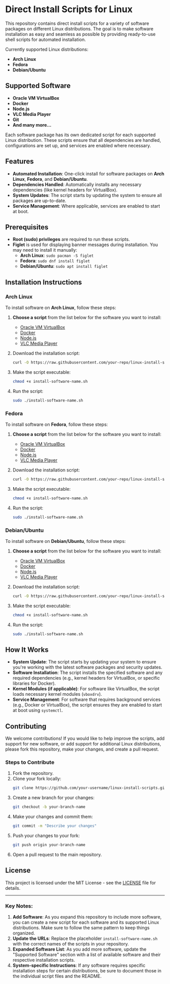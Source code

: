 # Direct Install Scripts for Linux

This repository contains direct install scripts for a variety of software packages on different Linux distributions. The goal is to make software installation as easy and seamless as possible by providing ready-to-use shell scripts for automated installation.

Currently supported Linux distributions:
- **Arch Linux**
- **Fedora**
- **Debian/Ubuntu**

## Supported Software

- **Oracle VM VirtualBox**
- **Docker**
- **Node.js**
- **VLC Media Player**
- **Git**
- **And many more...**

Each software package has its own dedicated script for each supported Linux distribution. These scripts ensure that all dependencies are handled, configurations are set up, and services are enabled where necessary.

## Features

- **Automated Installation**: One-click install for software packages on **Arch Linux**, **Fedora**, and **Debian/Ubuntu**.
- **Dependencies Handled**: Automatically installs any necessary dependencies (like kernel headers for VirtualBox).
- **System Updates**: The script starts by updating the system to ensure all packages are up-to-date.
- **Service Management**: Where applicable, services are enabled to start at boot.

## Prerequisites

- **Root (sudo) privileges** are required to run these scripts.
- **Figlet** is used for displaying banner messages during installation. You may need to install it manually:
    - **Arch Linux**: `sudo pacman -S figlet`
    - **Fedora**: `sudo dnf install figlet`
    - **Debian/Ubuntu**: `sudo apt install figlet`

## Installation Instructions

### Arch Linux
To install software on **Arch Linux**, follow these steps:

1. **Choose a script** from the list below for the software you want to install:
   - [Oracle VM VirtualBox](scripts/arch/install-virtualbox.sh)
   - [Docker](scripts/arch/install-docker.sh)
   - [Node.js](scripts/arch/install-nodejs.sh)
   - [VLC Media Player](scripts/arch/install-vlc.sh)

2. Download the installation script:
   ```bash
   curl -O https://raw.githubusercontent.com/your-repo/linux-install-scripts/arch/install-software-name.sh
   ```

3. Make the script executable:
   ```bash
   chmod +x install-software-name.sh
   ```

4. Run the script:
   ```bash
   sudo ./install-software-name.sh
   ```

### Fedora
To install software on **Fedora**, follow these steps:

1. **Choose a script** from the list below for the software you want to install:
   - [Oracle VM VirtualBox](scripts/fedora/install-virtualbox.sh)
   - [Docker](scripts/fedora/install-docker.sh)
   - [Node.js](scripts/fedora/install-nodejs.sh)
   - [VLC Media Player](scripts/fedora/install-vlc.sh)

2. Download the installation script:
   ```bash
   curl -O https://raw.githubusercontent.com/your-repo/linux-install-scripts/fedora/install-software-name.sh
   ```

3. Make the script executable:
   ```bash
   chmod +x install-software-name.sh
   ```

4. Run the script:
   ```bash
   sudo ./install-software-name.sh
   ```

### Debian/Ubuntu
To install software on **Debian/Ubuntu**, follow these steps:

1. **Choose a script** from the list below for the software you want to install:
   - [Oracle VM VirtualBox](scripts/debian/install-virtualbox.sh)
   - [Docker](scripts/debian/install-docker.sh)
   - [Node.js](scripts/debian/install-nodejs.sh)
   - [VLC Media Player](scripts/debian/install-vlc.sh)

2. Download the installation script:
   ```bash
   curl -O https://raw.githubusercontent.com/your-repo/linux-install-scripts/debian/install-software-name.sh
   ```

3. Make the script executable:
   ```bash
   chmod +x install-software-name.sh
   ```

4. Run the script:
   ```bash
   sudo ./install-software-name.sh
   ```

## How It Works

- **System Update**: The script starts by updating your system to ensure you're working with the latest software packages and security updates.
- **Software Installation**: The script installs the specified software and any required dependencies (e.g., kernel headers for VirtualBox, or specific libraries for Docker).
- **Kernel Modules (if applicable)**: For software like VirtualBox, the script loads necessary kernel modules (`vboxdrv`).
- **Service Management**: For software that requires background services (e.g., Docker or VirtualBox), the script ensures they are enabled to start at boot using `systemctl`.

## Contributing

We welcome contributions! If you would like to help improve the scripts, add support for new software, or add support for additional Linux distributions, please fork this repository, make your changes, and create a pull request.

### Steps to Contribute

1. Fork the repository.
2. Clone your fork locally:
   ```bash
   git clone https://github.com/your-username/linux-install-scripts.git
   ```
3. Create a new branch for your changes:
   ```bash
   git checkout -b your-branch-name
   ```
4. Make your changes and commit them:
   ```bash
   git commit -m "Describe your changes"
   ```
5. Push your changes to your fork:
   ```bash
   git push origin your-branch-name
   ```
6. Open a pull request to the main repository.

## License

This project is licensed under the MIT License - see the [LICENSE](LICENSE) file for details.

---

### Key Notes:

1. **Add Software**: As you expand this repository to include more software, you can create a new script for each software and its supported Linux distributions. Make sure to follow the same pattern to keep things organized.
2. **Update the URLs**: Replace the placeholder `install-software-name.sh` with the correct names of the scripts in your repository.
3. **Expanded Software List**: As you add more software, update the "Supported Software" section with a list of available software and their respective installation scripts.
4. **System-specific Instructions**: If any software requires specific installation steps for certain distributions, be sure to document those in the individual script files and the README.
